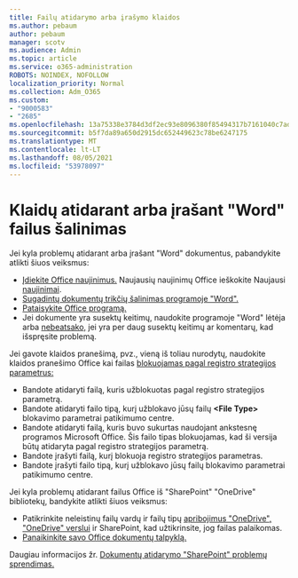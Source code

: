 ```yaml
---
title: Failų atidarymo arba įrašymo klaidos
ms.author: pebaum
author: pebaum
manager: scotv
ms.audience: Admin
ms.topic: article
ms.service: o365-administration
ROBOTS: NOINDEX, NOFOLLOW
localization_priority: Normal
ms.collection: Adm_O365
ms.custom:
- "9000583"
- "2685"
ms.openlocfilehash: 13a75338e3784d3df2ec93e8096380f85494317b7161040c7ad60ad830f9211d
ms.sourcegitcommit: b5f7da89a650d2915dc652449623c78be6247175
ms.translationtype: MT
ms.contentlocale: lt-LT
ms.lasthandoff: 08/05/2021
ms.locfileid: "53978097"
---
```

# <a name="resolve-errors-opening-or-saving-word-files"></a>Klaidų atidarant arba įrašant "Word" failus šalinimas

Jei kyla problemų atidarant arba įrašant "Word" dokumentus, pabandykite atlikti šiuos veiksmus:

- [Įdiekite Office naujinimus.](https://support.office.com/article/2ab296f3-7f03-43a2-8e50-46de917611c5) Naujausių naujinimų Office ieškokite Naujausi [naujinimai](https://docs.microsoft.com/officeupdates/office-updates-msi).
- [Sugadintų dokumentų trikčių šalinimas programoje "Word".](https://docs.microsoft.com/office/troubleshoot/word/damaged-documents-in-word)
- [Pataisykite Office programą.](https://support.office.com/Article/Repair-an-Office-application-7821d4b6-7c1d-4205-aa0e-a6b40c5bb88b)
- Jei dokumente yra susektų keitimų, naudokite programoje "Word" lėtėja arba [nebeatsako,](https://docs.microsoft.com/office/troubleshoot/word/word-stops-responding) jei yra per daug susektų keitimų ar komentarų, kad išspręsite problemą.

Jei gavote klaidos pranešimą, pvz., vieną iš toliau nurodytų, naudokite klaidos pranešimo Office kai failas [blokuojamas pagal registro strategijos parametrus:](https://docs.microsoft.com/office/troubleshoot/settings/file-blocked-in-office)

- Bandote atidaryti failą, kuris užblokuotas pagal registro strategijos parametrą.
- Bandote atidaryti failo tipą, kurį užblokavo jūsų failų **\<File Type\>** blokavimo parametrai patikimumo centre.
- Bandote atidaryti failą, kuris buvo sukurtas naudojant ankstesnę programos Microsoft Office. Šis failo tipas blokuojamas, kad ši versija būtų atidaryta pagal registro strategijos parametrą.
- Bandote įrašyti failą, kurį blokuoja registro strategijos parametras.
- Bandote įrašyti failo tipą, kurį užblokavo jūsų failų blokavimo parametrai patikimumo centre.

Jei kyla problemų atidarant failus Office iš "SharePoint" "OneDrive" bibliotekų, bandykite atlikti šiuos veiksmus:

- Patikrinkite neleistinų failų vardų ir failų tipų [apribojimus "OneDrive", "OneDrive" verslui](https://support.office.com/article/64883a5d-228e-48f5-b3d2-eb39e07630fa) ir SharePoint, kad užtikrinsite, jog failas palaikomas. 
- [Panaikinkite savo Office dokumentų talpyklą.](https://support.office.com/article/b1d3765e-d71b-4bb8-99ca-acd22c42995d
) 

Daugiau informacijos žr. [Dokumentų atidarymo "SharePoint" problemų sprendimas.](https://support.office.com/article/31329fa1-4ad0-47fc-95d8-bb0c5b12a536)
